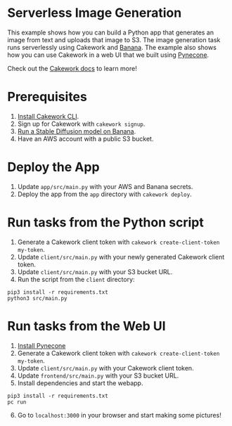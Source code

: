 # Serverless Image Generation

This example shows how you can build a Python app that generates an image from text and uploads that image to S3. The image generation task runs serverlessly using Cakework and [Banana](https://banana.dev). The example also shows how you can use Cakework in a web UI that we built using [Pynecone](https://pynecone.io/).

Check out the [Cakework docs](https://docs.cakework.com/) to learn more!

# Prerequisites
1. [Install Cakework CLI](https://docs.cakework.com/reference/cli/installation).
2. Sign up for Cakework with ```cakework signup```.
3. [Run a Stable Diffusion model on Banana](https://www.banana.dev/stable-diffusion).
4. Have an AWS account with a public S3 bucket.

# Deploy the App
1. Update ```app/src/main.py``` with your AWS and Banana secrets.
2. Deploy the app from the ```app``` directory with ```cakework deploy```.

# Run tasks from the Python script
1. Generate a Cakework client token with ```cakework create-client-token my-token```.
2. Update ```client/src/main.py``` with your newly generated Cakework client token.
3. Update ```client/src/main.py``` with your S3 bucket URL.
4. Run the script from the ```client``` directory:

```
pip3 install -r requirements.txt
python3 src/main.py
```

# Run tasks from the Web UI
1. [Install Pynecone](https://pynecone.io/docs/getting-started/installation)
2. Generate a Cakework client token with ```cakework create-client-token my-token```.
3. Update ```client/src/main.py``` with your Cakework client token.
4. Update ```frontend/src/main.py``` with your S3 bucket URL.
5. Install dependencies and start the webapp.

```
pip3 install -r requirements.txt
pc run
```

6. Go to ```localhost:3000``` in your browser and start making some pictures!
